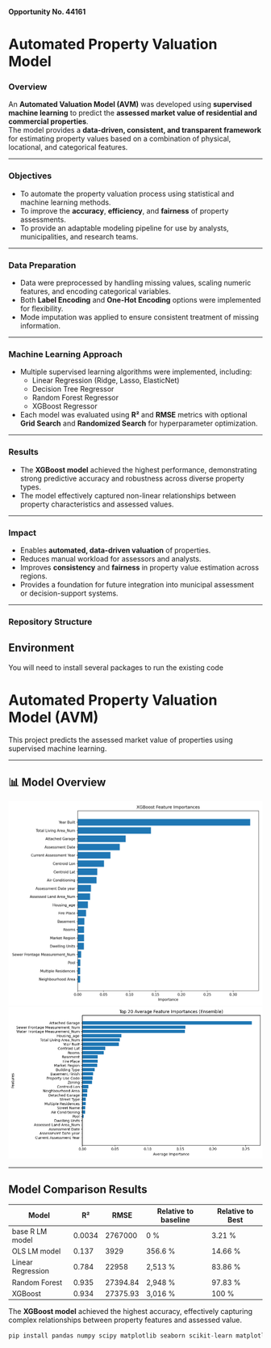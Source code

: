 __Opportunity No. 44161__

# Automated Property Valuation Model 

### Overview
An **Automated Valuation Model (AVM)** was developed using **supervised machine learning** to predict the **assessed market value of residential and commercial properties**.  
The model provides a **data-driven, consistent, and transparent framework** for estimating property values based on a combination of physical, locational, and categorical features.

---

### Objectives
- To automate the property valuation process using statistical and machine learning methods.  
- To improve the **accuracy**, **efficiency**, and **fairness** of property assessments.  
- To provide an adaptable modeling pipeline for use by analysts, municipalities, and research teams.

---

### Data Preparation
- Data were preprocessed by handling missing values, scaling numeric features, and encoding categorical variables.  
- Both **Label Encoding** and **One-Hot Encoding** options were implemented for flexibility.  
- Mode imputation was applied to ensure consistent treatment of missing information.

---

### Machine Learning Approach
- Multiple supervised learning algorithms were implemented, including:
  - Linear Regression (Ridge, Lasso, ElasticNet)
  - Decision Tree Regressor
  - Random Forest Regressor
  - XGBoost Regressor
- Each model was evaluated using **R²** and **RMSE** metrics with optional **Grid Search** and **Randomized Search** for hyperparameter optimization.

---

### Results
- The **XGBoost model** achieved the highest performance, demonstrating strong predictive accuracy and robustness across diverse property types.  
- The model effectively captured non-linear relationships between property characteristics and assessed values.

---

### Impact
- Enables **automated, data-driven valuation** of properties.  
- Reduces manual workload for assessors and analysts.  
- Improves **consistency** and **fairness** in property value estimation across regions.  
- Provides a foundation for future integration into municipal assessment or decision-support systems.

---

### Repository Structure
## Environment

You will need to install several packages to run the existing code

# Automated Property Valuation Model (AVM)

This project predicts the assessed market value of properties using supervised machine learning.

---

## 📊 Model Overview

![Feature importance](plot/xgb_feature_importance.png)
![Ensemble (Decision tree, Random Forest, XGB average) Feature importance](plot/ensemble_feature_importance.png)

---

## Model Comparison Results

| Model | R² | RMSE | Relative to baseline | Relative to Best|
|-------|----|------|--------------|--------------|
| base R LM model	| 0.0034 | 2767000| 0 % | 3.21 % |
| OLS LM model | 0.137 | 3929 | 356.6 % | 14.66 %|
| Linear Regression | 0.784 | 22958 | 2,513 % | 83.86 %|
| Random Forest | 0.935 | 27394.84 | 2,948 % | 97.83 % |
| XGBoost | 0.934 | 27375.93 | 3,016 % | 100 % |

The **XGBoost model** achieved the highest accuracy, effectively capturing complex relationships between property features and assessed value.


```python
pip install pandas numpy scipy matplotlib seaborn scikit-learn matplotlib xgboost joblib typing-extensions notebook ipython tqdm statsmodels

